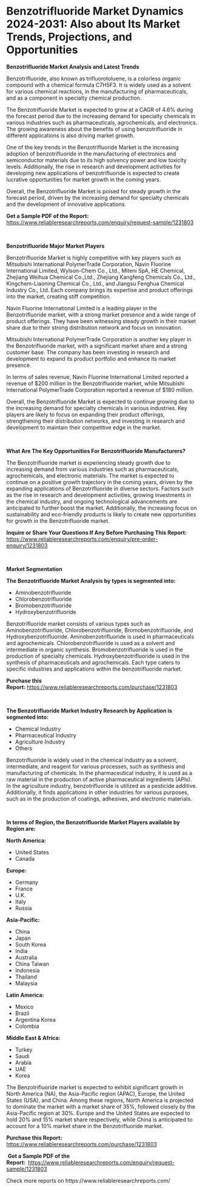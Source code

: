 <p><h1>Benzotrifluoride Market Dynamics 2024-2031: Also about Its Market Trends, Projections, and Opportunities</h1></p><p><strong>Benzotrifluoride Market Analysis and Latest Trends</strong></p>
<p><p>Benzotrifluoride, also known as trifluorotoluene, is a colorless organic compound with a chemical formula C7H5F3. It is widely used as a solvent for various chemical reactions, in the manufacturing of pharmaceuticals, and as a component in specialty chemical production.</p><p>The Benzotrifluoride Market is expected to grow at a CAGR of 4.6% during the forecast period due to the increasing demand for specialty chemicals in various industries such as pharmaceuticals, agrochemicals, and electronics. The growing awareness about the benefits of using benzotrifluoride in different applications is also driving market growth.</p><p>One of the key trends in the Benzotrifluoride Market is the increasing adoption of benzotrifluoride in the manufacturing of electronics and semiconductor materials due to its high solvency power and low toxicity levels. Additionally, the rise in research and development activities for developing new applications of benzotrifluoride is expected to create lucrative opportunities for market growth in the coming years.</p><p>Overall, the Benzotrifluoride Market is poised for steady growth in the forecast period, driven by the increasing demand for specialty chemicals and the development of innovative applications.</p></p>
<p><strong>Get a Sample PDF of the Report:&nbsp;</strong> <a href="https://www.reliableresearchreports.com/enquiry/request-sample/1231803">https://www.reliableresearchreports.com/enquiry/request-sample/1231803</a></p>
<p>&nbsp;</p>
<p><strong>Benzotrifluoride Major Market Players</strong></p>
<p><p>Benzotrifluoride Market is highly competitive with key players such as Mitsubishi International PolymerTrade Corporation, Navin Fluorine International Limited, Wylson-Chem Co., Ltd., Miteni SpA, HE Chemical, Zhejiang Weihua Chemical Co.,Ltd., Zhejiang Kangfeng Chemicals Co., Ltd., Kingchem-Liaoning Chemical Co., Ltd., and Jiangsu Fenghua Chemical Industry Co., Ltd. Each company brings its expertise and product offerings into the market, creating stiff competition.</p><p>Navin Fluorine International Limited is a leading player in the Benzotrifluoride market, with a strong market presence and a wide range of product offerings. They have been witnessing steady growth in their market share due to their strong distribution network and focus on innovation.</p><p>Mitsubishi International PolymerTrade Corporation is another key player in the Benzotrifluoride market, with a significant market share and a strong customer base. The company has been investing in research and development to expand its product portfolio and enhance its market presence.</p><p>In terms of sales revenue, Navin Fluorine International Limited reported a revenue of $200 million in the Benzotrifluoride market, while Mitsubishi International PolymerTrade Corporation reported a revenue of $180 million.</p><p>Overall, the Benzotrifluoride Market is expected to continue growing due to the increasing demand for specialty chemicals in various industries. Key players are likely to focus on expanding their product offerings, strengthening their distribution networks, and investing in research and development to maintain their competitive edge in the market.</p></p>
<p>&nbsp;</p>
<p><strong>What Are The Key Opportunities For Benzotrifluoride Manufacturers?</strong></p>
<p><p>The Benzotrifluoride market is experiencing steady growth due to increasing demand from various industries such as pharmaceuticals, agrochemicals, and electronic materials. The market is expected to continue on a positive growth trajectory in the coming years, driven by the expanding applications of Benzotrifluoride in diverse sectors. Factors such as the rise in research and development activities, growing investments in the chemical industry, and ongoing technological advancements are anticipated to further boost the market. Additionally, the increasing focus on sustainability and eco-friendly products is likely to create new opportunities for growth in the Benzotrifluoride market.</p></p>
<p><strong>Inquire or Share Your Questions If Any Before Purchasing This Report:</strong> <a href="https://www.reliableresearchreports.com/enquiry/pre-order-enquiry/1231803">https://www.reliableresearchreports.com/enquiry/pre-order-enquiry/1231803</a></p>
<p>&nbsp;</p>
<p><strong>Market Segmentation</strong></p>
<p><strong>The Benzotrifluoride Market Analysis by types is segmented into:</strong></p>
<p><ul><li>Aminobenzotrifluoride</li><li>Chlorobenzotrifluoride</li><li>Bromobenzotrifluoride</li><li>Hydroxybenzotrifluoride</li></ul></p>
<p><p>Benzotrifluoride market consists of various types such as Aminobenzotrifluoride, Chlorobenzotrifluoride, Bromobenzotrifluoride, and Hydroxybenzotrifluoride. Aminobenzotrifluoride is used in pharmaceuticals and agrochemicals. Chlorobenzotrifluoride is used as a solvent and intermediate in organic synthesis. Bromobenzotrifluoride is used in the production of specialty chemicals. Hydroxybenzotrifluoride is used in the synthesis of pharmaceuticals and agrochemicals. Each type caters to specific industries and applications within the benzotrifluoride market.</p></p>
<p><strong>Purchase this Report:&nbsp;</strong><a href="https://www.reliableresearchreports.com/purchase/1231803">https://www.reliableresearchreports.com/purchase/1231803</a></p>
<p>&nbsp;</p>
<p><strong>The Benzotrifluoride Market Industry Research by Application is segmented into:</strong></p>
<p><ul><li>Chemical Industry</li><li>Pharmaceutical Industry</li><li>Agriculture Industry</li><li>Others</li></ul></p>
<p><p>Benzotrifluoride is widely used in the chemical industry as a solvent, intermediate, and reagent for various processes, such as synthesis and manufacturing of chemicals. In the pharmaceutical industry, it is used as a raw material in the production of active pharmaceutical ingredients (APIs). In the agriculture industry, benzotrifluoride is utilized as a pesticide additive. Additionally, it finds applications in other industries for various purposes, such as in the production of coatings, adhesives, and electronic materials.</p></p>
<p>&nbsp;</p>
<p><strong>In terms of Region, the Benzotrifluoride Market Players available by Region are:</strong></p>
<p>
    <p> <strong> North America: </strong>
        <ul>
            <li>United States</li>
            <li>Canada</li>
        </ul>
        </p> 
    <p> <strong> Europe: </strong>
        <ul>
            <li>Germany</li>
            <li>France</li>
            <li>U.K.</li>
            <li>Italy</li>
            <li>Russia</li>
        </ul>
        </p> 
    <p> <strong> Asia-Pacific: </strong>
        <ul>
            <li>China</li>
            <li>Japan</li>
            <li>South Korea</li>
            <li>India</li>
            <li>Australia</li>
            <li>China Taiwan</li>
            <li>Indonesia</li>
            <li>Thailand</li>
            <li>Malaysia</li>
        </ul>
        </p> 
    <p> <strong> Latin America: </strong>
        <ul>
            <li>Mexico</li>
            <li>Brazil</li>
            <li>Argentina Korea</li>
            <li>Colombia</li>
        </ul>
        </p> 
    <p> <strong> Middle East & Africa: </strong>
        <ul>
            <li>Turkey</li>
            <li>Saudi</li>
            <li>Arabia</li>
            <li>UAE</li>
            <li>Korea</li>
        </ul>
    </p>
    </p>
<p><p>The Benzotrifluoride market is expected to exhibit significant growth in North America (NA), the Asia-Pacific region (APAC), Europe, the United States (USA), and China. Among these regions, North America is projected to dominate the market with a market share of 35%, followed closely by the Asia-Pacific region at 30%. Europe and the United States are expected to hold 20% and 15% market share respectively, while China is anticipated to account for a 10% market share in the Benzotrifluoride market.</p></p>
<p><strong>Purchase this Report: </strong><a href="https://www.reliableresearchreports.com/purchase/1231803">https://www.reliableresearchreports.com/purchase/1231803</a></p>
<p>&nbsp;<strong>Get a Sample PDF of the Report:&nbsp;&nbsp;</strong><a href="https://www.reliableresearchreports.com/enquiry/request-sample/1231803">https://www.reliableresearchreports.com/enquiry/request-sample/1231803</a></p>
<p><strong></strong></p>
<p>Check more reports on https://www.reliableresearchreports.com/</p>